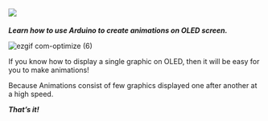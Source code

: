 # ![](https://place-hold.it/223x39/FFFFFF/A08AB4/0D077E&text=OLED_GRAPHICS&bold&fontsize=23)

**_Learn how to use Arduino to create animations on OLED screen._**

![ezgif com-optimize (6)](https://user-images.githubusercontent.com/46779959/84037234-93557680-a99e-11ea-9295-e091663bd913.gif)

If you know how to display a single graphic on OLED, then it will be easy for you to make animations!

Because Animations consist of few graphics displayed one after another at a high speed. 

***That’s it!***

